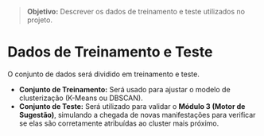 > **Objetivo:** Descrever os dados de treinamento e teste utilizados no projeto.

# Dados de Treinamento e Teste

<!-- Detalhar os conjuntos de dados de treinamento e teste. -->
O conjunto de dados será dividido em treinamento e teste.

* **Conjunto de Treinamento:** Será usado para ajustar o modelo de clusterização (K-Means ou DBSCAN).
* **Conjunto de Teste:** Será utilizado para validar o **Módulo 3 (Motor de Sugestão)**, simulando a chegada de novas manifestações para verificar se elas são corretamente atribuídas ao cluster mais próximo.
